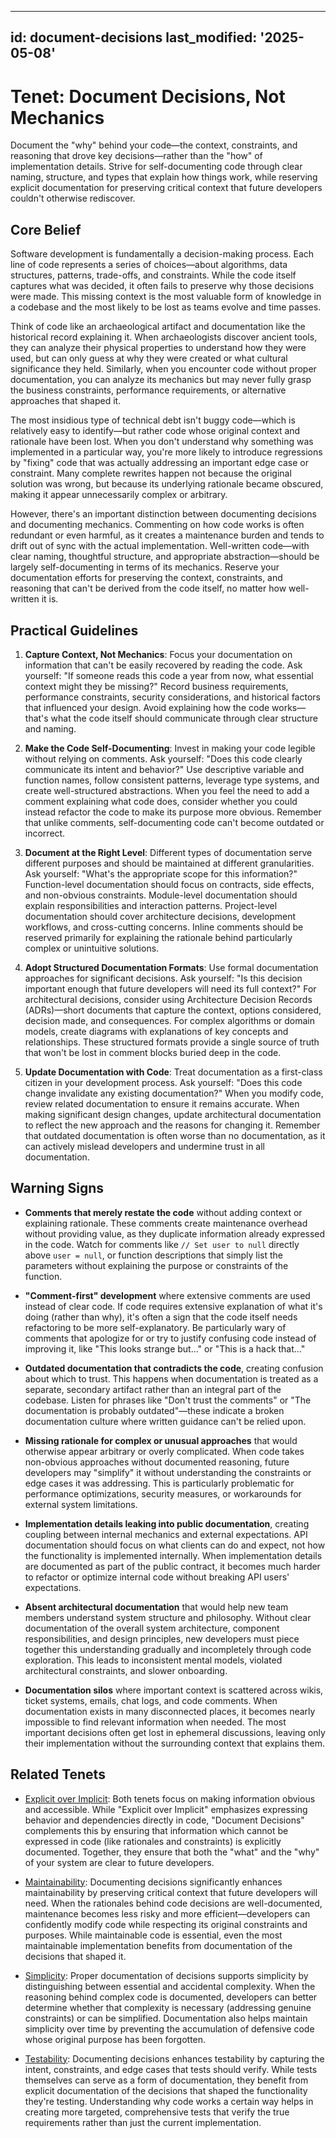 ______________________________________________________________________

## id: document-decisions last_modified: '2025-05-08'

# Tenet: Document Decisions, Not Mechanics

Document the "why" behind your code—the context, constraints, and reasoning that drove
key decisions—rather than the "how" of implementation details. Strive for
self-documenting code through clear naming, structure, and types that explain how things
work, while reserving explicit documentation for preserving critical context that future
developers couldn't otherwise rediscover.

## Core Belief

Software development is fundamentally a decision-making process. Each line of code
represents a series of choices—about algorithms, data structures, patterns, trade-offs,
and constraints. While the code itself captures what was decided, it often fails to
preserve why those decisions were made. This missing context is the most valuable form
of knowledge in a codebase and the most likely to be lost as teams evolve and time
passes.

Think of code like an archaeological artifact and documentation like the historical
record explaining it. When archaeologists discover ancient tools, they can analyze their
physical properties to understand how they were used, but can only guess at why they
were created or what cultural significance they held. Similarly, when you encounter code
without proper documentation, you can analyze its mechanics but may never fully grasp
the business constraints, performance requirements, or alternative approaches that
shaped it.

The most insidious type of technical debt isn't buggy code—which is relatively easy to
identify—but rather code whose original context and rationale have been lost. When you
don't understand why something was implemented in a particular way, you're more likely
to introduce regressions by "fixing" code that was actually addressing an important edge
case or constraint. Many complete rewrites happen not because the original solution was
wrong, but because its underlying rationale became obscured, making it appear
unnecessarily complex or arbitrary.

However, there's an important distinction between documenting decisions and documenting
mechanics. Commenting on how code works is often redundant or even harmful, as it
creates a maintenance burden and tends to drift out of sync with the actual
implementation. Well-written code—with clear naming, thoughtful structure, and
appropriate abstraction—should be largely self-documenting in terms of its mechanics.
Reserve your documentation efforts for preserving the context, constraints, and
reasoning that can't be derived from the code itself, no matter how well-written it is.

## Practical Guidelines

1. **Capture Context, Not Mechanics**: Focus your documentation on information that
   can't be easily recovered by reading the code. Ask yourself: "If someone reads this
   code a year from now, what essential context might they be missing?" Record business
   requirements, performance constraints, security considerations, and historical
   factors that influenced your design. Avoid explaining how the code works—that's what
   the code itself should communicate through clear structure and naming.

1. **Make the Code Self-Documenting**: Invest in making your code legible without
   relying on comments. Ask yourself: "Does this code clearly communicate its intent and
   behavior?" Use descriptive variable and function names, follow consistent patterns,
   leverage type systems, and create well-structured abstractions. When you feel the
   need to add a comment explaining what code does, consider whether you could instead
   refactor the code to make its purpose more obvious. Remember that unlike comments,
   self-documenting code can't become outdated or incorrect.

1. **Document at the Right Level**: Different types of documentation serve different
   purposes and should be maintained at different granularities. Ask yourself: "What's
   the appropriate scope for this information?" Function-level documentation should
   focus on contracts, side effects, and non-obvious constraints. Module-level
   documentation should explain responsibilities and interaction patterns. Project-level
   documentation should cover architecture decisions, development workflows, and
   cross-cutting concerns. Inline comments should be reserved primarily for explaining
   the rationale behind particularly complex or unintuitive solutions.

1. **Adopt Structured Documentation Formats**: Use formal documentation approaches for
   significant decisions. Ask yourself: "Is this decision important enough that future
   developers will need its full context?" For architectural decisions, consider using
   Architecture Decision Records (ADRs)—short documents that capture the context,
   options considered, decision made, and consequences. For complex algorithms or domain
   models, create diagrams with explanations of key concepts and relationships. These
   structured formats provide a single source of truth that won't be lost in comment
   blocks buried deep in the code.

1. **Update Documentation with Code**: Treat documentation as a first-class citizen in
   your development process. Ask yourself: "Does this code change invalidate any
   existing documentation?" When you modify code, review related documentation to ensure
   it remains accurate. When making significant design changes, update architectural
   documentation to reflect the new approach and the reasons for changing it. Remember
   that outdated documentation is often worse than no documentation, as it can actively
   mislead developers and undermine trust in all documentation.

## Warning Signs

- **Comments that merely restate the code** without adding context or explaining
  rationale. These comments create maintenance overhead without providing value, as they
  duplicate information already expressed in the code. Watch for comments like
  `// Set user to null` directly above `user = null`, or function descriptions that
  simply list the parameters without explaining the purpose or constraints of the
  function.

- **"Comment-first" development** where extensive comments are used instead of clear
  code. If code requires extensive explanation of what it's doing (rather than why),
  it's often a sign that the code itself needs refactoring to be more self-explanatory.
  Be particularly wary of comments that apologize for or try to justify confusing code
  instead of improving it, like "This looks strange but..." or "This is a hack that..."

- **Outdated documentation that contradicts the code**, creating confusion about which
  to trust. This happens when documentation is treated as a separate, secondary artifact
  rather than an integral part of the codebase. Listen for phrases like "Don't trust the
  comments" or "The documentation is probably outdated"—these indicate a broken
  documentation culture where written guidance can't be relied upon.

- **Missing rationale for complex or unusual approaches** that would otherwise appear
  arbitrary or overly complicated. When code takes non-obvious approaches without
  documented reasoning, future developers may "simplify" it without understanding the
  constraints or edge cases it was addressing. This is particularly problematic for
  performance optimizations, security measures, or workarounds for external system
  limitations.

- **Implementation details leaking into public documentation**, creating coupling
  between internal mechanics and external expectations. API documentation should focus
  on what clients can do and expect, not how the functionality is implemented
  internally. When implementation details are documented as part of the public contract,
  it becomes much harder to refactor or optimize internal code without breaking API
  users' expectations.

- **Absent architectural documentation** that would help new team members understand
  system structure and philosophy. Without clear documentation of the overall system
  architecture, component responsibilities, and design principles, new developers must
  piece together this understanding gradually and incompletely through code exploration.
  This leads to inconsistent mental models, violated architectural constraints, and
  slower onboarding.

- **Documentation silos** where important context is scattered across wikis, ticket
  systems, emails, chat logs, and code comments. When documentation exists in many
  disconnected places, it becomes nearly impossible to find relevant information when
  needed. The most important decisions often get lost in ephemeral discussions, leaving
  only their implementation without the surrounding context that explains them.

## Related Tenets

- [Explicit over Implicit](explicit-over-implicit.md): Both tenets focus on making
  information obvious and accessible. While "Explicit over Implicit" emphasizes
  expressing behavior and dependencies directly in code, "Document Decisions"
  complements this by ensuring that information which cannot be expressed in code (like
  rationales and constraints) is explicitly documented. Together, they ensure that both
  the "what" and the "why" of your system are clear to future developers.

- [Maintainability](maintainability.md): Documenting decisions significantly enhances
  maintainability by preserving critical context that future developers will need. When
  the rationales behind code decisions are well-documented, maintenance becomes less
  risky and more efficient—developers can confidently modify code while respecting its
  original constraints and purposes. While maintainable code is essential, even the most
  maintainable implementation benefits from documentation of the decisions that shaped
  it.

- [Simplicity](simplicity.md): Proper documentation of decisions supports simplicity by
  distinguishing between essential and accidental complexity. When the reasoning behind
  complex code is documented, developers can better determine whether that complexity is
  necessary (addressing genuine constraints) or can be simplified. Documentation also
  helps maintain simplicity over time by preventing the accumulation of defensive code
  whose original purpose has been forgotten.

- [Testability](testability.md): Documenting decisions enhances testability by capturing
  the intent, constraints, and edge cases that tests should verify. While tests
  themselves can serve as a form of documentation, they benefit from explicit
  documentation of the decisions that shaped the functionality they're testing.
  Understanding why code works a certain way helps in creating more targeted,
  comprehensive tests that verify the true requirements rather than just the current
  implementation.
